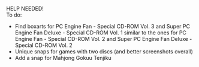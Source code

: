 HELP NEEDED!\
To do:
- Find boxarts for PC Engine Fan - Special CD-ROM Vol. 3 and Super PC Engine Fan Deluxe - Special CD-ROM Vol. 1 similar to the ones for PC Engine Fan - Special CD-ROM Vol. 2 and Super PC Engine Fan Deluxe - Special CD-ROM Vol. 2
- Unique snaps for games with two discs (and better screenshots overall)
- Add a snap for Mahjong Gokuu Tenjiku
